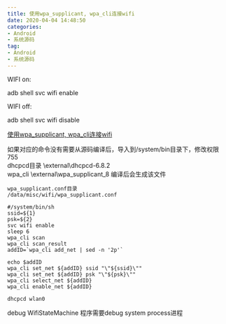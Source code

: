 ```yaml
---
title: 使用wpa_supplicant, wpa_cli连接wifi
date: 2020-04-04 14:48:50
categories: 
- Android
- 系统源码
tag: 
- Android
- 系统源码
---
```

WIFI on:

adb shell svc wifi enable

WIFI off:

adb shell svc wifi disable


[使用wpa_supplicant, wpa_cli连接wifi](http://blog.sina.com.cn/s/blog_15e89db360102x7qv.html)

如果对应的命令没有需要从源码编译后，导入到/system/bin目录下，修改权限755  
dhcpcd目录 \external\dhcpcd-6.8.2  
wpa_cli  \external\wpa_supplicant_8 编译后会生成该文件  


```
wpa_supplicant.conf目录  
/data/misc/wifi/wpa_supplicant.conf
```

```
#/system/bin/sh
ssid=${1}
psk=${2}
svc wifi enable
sleep 6
wpa_cli scan
wpa_cli scan_result
addID=`wpa_cli add_net | sed -n '2p'`

echo $addID
wpa_cli set_net ${addID} ssid "\"${ssid}\""
wpa_cli set_net ${addID} psk "\"${psk}\""
wpa_cli select_net ${addID}
wpa_cli enable_net ${addID}

dhcpcd wlan0
```

debug WifiStateMachine 程序需要debug system process进程




